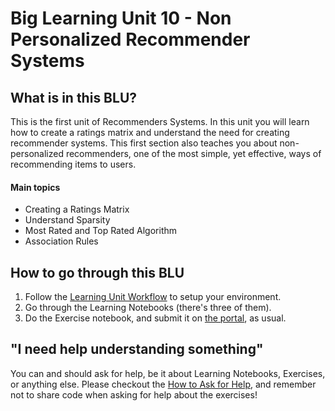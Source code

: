 # Big Learning Unit 10 -  Non Personalized Recommender Systems

## What is in this BLU?

This is the first unit of Recommenders Systems. In this unit you will learn how to create a ratings matrix and understand 
the need for creating recommender systems. This first section also teaches you about non-personalized recommenders, one of the
most simple, yet effective, ways of recommending items to users.

#### Main topics

- Creating a Ratings Matrix 
- Understand Sparsity
- Most Rated and Top Rated Algorithm
- Association Rules

## How to go through this BLU

1. Follow the [Learning Unit Workflow](https://github.com/LDSSA/batch-students#learning-unit-workflow) to setup your environment.
2. Go through the Learning Notebooks (there's three of them).
3. Do the Exercise notebook, and submit it on [the portal](https://portal.lisbondatascience.org), as usual.

## "I need help understanding something"

You can and should ask for help, be it about Learning Notebooks, Exercises, or anything else. Please checkout the [How to Ask for Help](https://github.com/LDSSA/wiki/wiki/How-to-ask-for-and-give-help), and remember not to share code when asking for help about the exercises!
